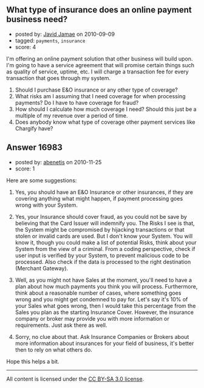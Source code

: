 ## What type of insurance does an online payment business need?

- posted by: [Javid Jamae](https://stackexchange.com/users/-1/4142-javid-jamae) on 2010-09-09
- tagged: `payments`, `insurance`
- score: 4

I'm offering an online payment solution that other business will build upon. I'm going to have a service agreement that will promise certain things such as quality of service, uptime, etc. I will charge a transaction fee for every transaction that goes through my system.

   1. Should I purchase E&O insurance or any other type of coverage?
   2. What risks am I assuming that I need coverage for when processing payments? Do I have to have coverage for fraud?
   3. How should I calculate how much coverage I need? Should this just be a multiple of my revenue over a period of time.
   4. Does anybody know what type of coverage other payment services like Chargify have?




## Answer 16983

- posted by: [abenetis](https://stackexchange.com/users/-1/3397-abenetis) on 2010-11-25
- score: 1

Here are some suggestions:

1. Yes, you should have an E&O Insurance or other insurances, if they are covering anything what might happen, if payment processing goes wrong with your System. 

2. Yes, your Insurance should cover fraud, as you could not be save by believing that the Card Issuer will indemnify you. The Risks I see is that, the System might be compromised by hijacking transactions or that stolen or invalid cards are used. But I don't know your System. You will know it, though you could make a list of potential Risks, think about your System from the view of a criminal. From a coding perspective, check if user input is verified by your System, to prevent malicious code to be processed. Also check if the data is processed to the right destination (Merchant Gateway).

3. Well, as you might not have Sales at the moment, you'll need to have a plan about how much payments you think you will process. Furthermore, think about a reasonable number of cases, where something goes wrong and you might get condemned to pay for. Let's say it's 10% of your Sales what goes wrong, then I would take this percentage from the Sales you plan as the starting Insurance Cover. However, the insurance company or broker may provide you with more information or requirements. Just ask there as well.

4. Sorry, no clue about that. Ask Insurance Companies or Brokers about more information about insurances for your field of business, it's better then to rely on what others do.

Hope this helps a bit.



---

All content is licensed under the [CC BY-SA 3.0 license](https://creativecommons.org/licenses/by-sa/3.0/).
